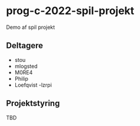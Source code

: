 # prog-c-2022-spil-projekt
Demo af spil projekt

## Deltagere
- stou
- mlogsted
- M0RE4
- Philip
- Loefqvist
-lzrpi

## Projektstyring

TBD